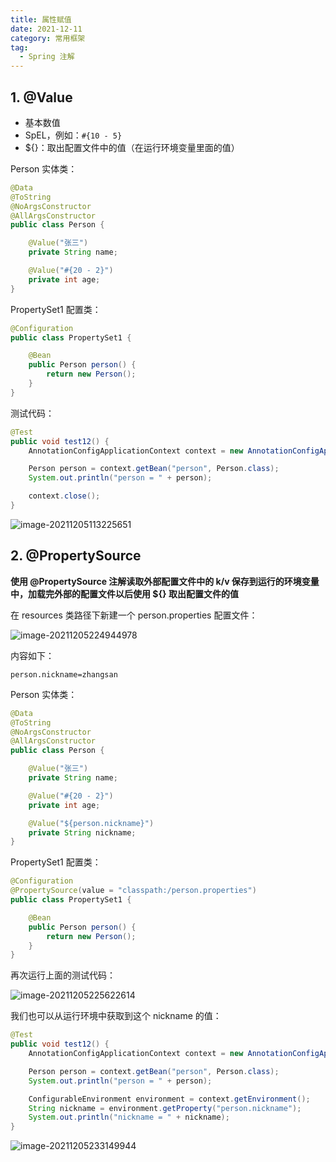 ```yaml
---
title: 属性赋值
date: 2021-12-11
category: 常用框架
tag:
  - Spring 注解
---
```


## 1. @Value

- 基本数值
- SpEL，例如：`#{10 - 5}`
- ${}：取出配置文件中的值（在运行环境变量里面的值）

Person 实体类：

```java
@Data
@ToString
@NoArgsConstructor
@AllArgsConstructor
public class Person {

    @Value("张三")
    private String name;

    @Value("#{20 - 2}")
    private int age;
}
```

PropertySet1 配置类：

```java
@Configuration
public class PropertySet1 {

    @Bean
    public Person person() {
        return new Person();
    }
}
```

测试代码：

```java
@Test
public void test12() {
	AnnotationConfigApplicationContext context = new AnnotationConfigApplicationContext(PropertySet1.class);

	Person person = context.getBean("person", Person.class);
	System.out.println("person = " + person);

	context.close();
}
```

![image-20211205113225651](http://img.hl1015.top/blog/image-20211205113225651.png)

## 2. @PropertySource

**使用 @PropertySource 注解读取外部配置文件中的 k/v 保存到运行的环境变量中，加载完外部的配置文件以后使用 ${} 取出配置文件的值**

在 resources 类路径下新建一个 person.properties 配置文件：

![image-20211205224944978](http://img.hl1015.top/blog/image-20211205224944978.png)

内容如下：

```properties
person.nickname=zhangsan
```

Person 实体类：

```java
@Data
@ToString
@NoArgsConstructor
@AllArgsConstructor
public class Person {

    @Value("张三")
    private String name;

    @Value("#{20 - 2}")
    private int age;

    @Value("${person.nickname}")
    private String nickname;
}
```

PropertySet1 配置类：

```java
@Configuration
@PropertySource(value = "classpath:/person.properties")
public class PropertySet1 {

    @Bean
    public Person person() {
        return new Person();
    }
}
```

再次运行上面的测试代码：

![image-20211205225622614](http://img.hl1015.top/blog/image-20211205225622614.png)

我们也可以从运行环境中获取到这个 nickname 的值：

```java
@Test
public void test12() {
	AnnotationConfigApplicationContext context = new AnnotationConfigApplicationContext(PropertySet1.class);

	Person person = context.getBean("person", Person.class);
	System.out.println("person = " + person);

	ConfigurableEnvironment environment = context.getEnvironment();
	String nickname = environment.getProperty("person.nickname");
	System.out.println("nickname = " + nickname);
}
```

![image-20211205233149944](http://img.hl1015.top/blog/image-20211205233149944.png)

